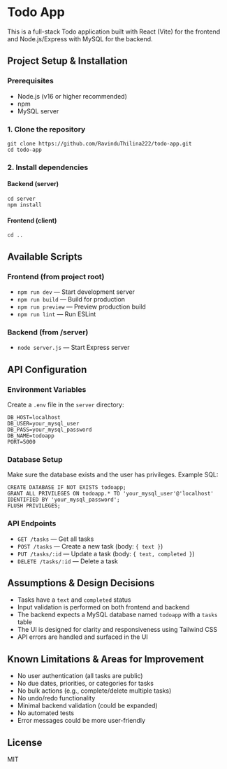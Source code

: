 

# Todo App

This is a full-stack Todo application built with React (Vite) for the frontend and Node.js/Express with MySQL for the backend.

## Project Setup & Installation

### Prerequisites
- Node.js (v16 or higher recommended)
- npm
- MySQL server

### 1. Clone the repository
```
git clone https://github.com/RavinduThilina222/todo-app.git
cd todo-app
```

### 2. Install dependencies

#### Backend (server)
```
cd server
npm install
```

#### Frontend (client)
```
cd ..

```

## Available Scripts

### Frontend (from project root)
- `npm run dev` — Start development server
- `npm run build` — Build for production
- `npm run preview` — Preview production build
- `npm run lint` — Run ESLint

### Backend (from /server)
- `node server.js` — Start Express server

## API Configuration

### Environment Variables
Create a `.env` file in the `server` directory:
```
DB_HOST=localhost
DB_USER=your_mysql_user
DB_PASS=your_mysql_password
DB_NAME=todoapp
PORT=5000
```

### Database Setup
Make sure the database exists and the user has privileges. Example SQL:
```
CREATE DATABASE IF NOT EXISTS todoapp;
GRANT ALL PRIVILEGES ON todoapp.* TO 'your_mysql_user'@'localhost' IDENTIFIED BY 'your_mysql_password';
FLUSH PRIVILEGES;
```

### API Endpoints
- `GET /tasks` — Get all tasks
- `POST /tasks` — Create a new task (body: `{ text }`)
- `PUT /tasks/:id` — Update a task (body: `{ text, completed }`)
- `DELETE /tasks/:id` — Delete a task

## Assumptions & Design Decisions
- Tasks have a `text` and `completed` status
- Input validation is performed on both frontend and backend
- The backend expects a MySQL database named `todoapp` with a `tasks` table
- The UI is designed for clarity and responsiveness using Tailwind CSS
- API errors are handled and surfaced in the UI

## Known Limitations & Areas for Improvement
- No user authentication (all tasks are public)
- No due dates, priorities, or categories for tasks
- No bulk actions (e.g., complete/delete multiple tasks)
- No undo/redo functionality
- Minimal backend validation (could be expanded)
- No automated tests
- Error messages could be more user-friendly

## License
MIT
